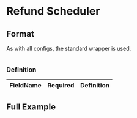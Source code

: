# Refund Scheduler

## Format
As with all configs, the standard wrapper is used.

```json5

```
### Definition
FieldName | Required | Definition 
---:|---|:---


## Full Example

```json
```